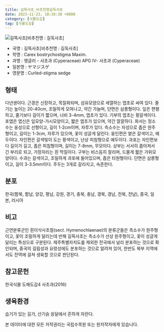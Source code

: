 ```yaml
---
title: 길뚝사초_비추천명길둑사초
date: 2023-11-23, 18:38:38 +0800
category: [식물도감]
tag: [식물도감]
---
```




![길뚝사초[비추천명 : 길둑사초]](http://www.nature.go.kr/fileUpload/plants/basic/Cyperaceae/Carex/5079/1_th2.JPG)
- 국명 : 길뚝사초[비추천명 : 길둑사초]
- 학명 : Carex bostrychostigma Maxim.
- 과명 : 앵글러 - 사초과 (Cyperaceae) APG Ⅳ- 사초과 (Cyperaceae)
- 일본명 : ヤマジスゲ
- 영문명 : Curled-stigma sedge


## 형태
다년생이다. 근경은 신장하고, 목질화되며, 섬유모양으로 세열하는 엽초로 싸여 있다. 줄기는 높이는 20-40cm, 조밀하게 모여나고, 약간 가늘며, 단면은 삼릉형이다. 잎은 편평하고, 줄기보다 길이가 짧으며, 너비 3-4mm, 엽초가 있다. 기부의 엽초는 황갈색이다. 포엽은 엽신은 잎모양-가시모양이고, 짧은 엽초가 있으며, 약간 깔깔하다. 화서는 정소수는 웅성으로 선형이고, 길이 1-2cm이며, 자루가 있다. 측소수는 자성으로 좁은 원주형이고, 길이는 1-3cm, 자루가 있으며, 꽃이 성글게 달린다. 웅인편은 옅은 갈색이고, 예두이다. 자인편은 갈색빛이 도는 황색이고, 난상 피침형으로 예두이다. 과포는 자인편보다 길이가 길고, 좁은 피침형이며, 길이는 7-8mm, 무모이다. 상부는 서서히 좁아져서 긴 부리로 되고, 가장자리는 흰 막질이다. 구부는 비스듬히 잘리며, 드물게 짧은 가위모양이다. 수과는 갈색이고, 조밀하게 과포에 들어있으며, 좁은 타원형이다. 단면은 삼릉형이고, 길이 3-3.5mm이다. 주두는 3개로 갈라지고, 숙존한다.
## 분포
한국(함북, 함남, 양강, 평남, 강원, 경기, 충북, 충남, 경북, 경남, 전북, 전남), 중국, 일본, 러시아
## 비고
근연분류군인 흰이삭사초절(sect. Hymenochlaenae)의 분류군들은 측소수가 원주형이고, 꽃이 조밀하게 달리는데 반해 길뚝사초는 측소수가 선상 원주형이고, 꽃이 성글게 달리는 특성으로 구분된다. 제주특별자치도를 제외한 전국에서 널리 분포하는 것으로 확인되며, 중국의 길림성과 요령성에도 분포하는 것으로 알려져 있어, 한반도 북부 지역에서도 전역에 걸쳐 생육할 것으로 판단된다.
## 참고문헌
한국식물 도해도감4 사초과(2016)
## 생육환경
습기가 있는 길가, 산기슭 응달에서 흔하게 자란다.






본 데이터에 대한 모든 저작권리는 국립수목원 또는 원저작자에게 있습니다.
